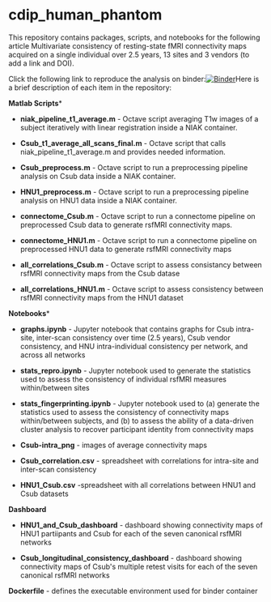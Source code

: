 # cdip_human_phantom
This repository contains packages, scripts, and notebooks for the following article Multivariate consistency of resting-state fMRI connectivity maps acquired on a single individual over 2.5 years, 13 sites and 3 vendors (to add a link and DOI).

Click the following link to reproduce the analysis on binder:[![Binder](https://mybinder.org/badge_logo.svg)](https://mybinder.org/v2/gh/SIMEXP/cdip_human_phantom/master)Here is a brief description of each item in the repository:

**Matlab Scripts*** 

* **niak_pipeline_t1_average.m** - Octave script averaging T1w images of a subject iteratively with linear registration inside a NIAK container.

* **Csub_t1_average_all_scans_final.m** - Octave script that calls niak_pipeline_t1_average.m and provides needed information.

* **Csub_preprocess.m** - Octave script to run a preprocessing pipeline analysis on Csub data inside a NIAK container.

* **HNU1_preprocess.m** - Octave script to run a preprocessing pipeline analysis on HNU1 data inside a NIAK container.

* **connectome_Csub.m** - Octave script to run a connectome pipeline on preprocessed Csub data to generate rsfMRI connectivity maps.

* **connectome_HNU1.m** - Octave script to run a connectome pipeline on preprocessed HNU1 data to generate rsfMRI connectivity maps
* **all_correlations_Csub.m** - Octave script to assess consistancy between rsfMRI connectivity maps from the Csub datase

* **all_correlations_HNU1.m** - Octave script to assess consistency between rsfMRI connectivity maps from the HNU1 dataset

**Notebooks*** 

* **graphs.ipynb** - Jupyter notebook that contains graphs for Csub intra-site, inter-scan consistency over time (2.5 years), Csub vendor consistency, and HNU intra-individual consistency per network, and across all networks

* **stats_repro.ipynb** - Jupyter notebook used to generate the statistics used to assess the consistency of individual rsfMRI measures within/between sites

* **stats_fingerprinting.ipynb** - Jupyter notebook used to (a) generate the statistics used to assess the consistency of connectivity maps within/between subjects, and (b) to assess the ability of a data-driven cluster analysis to recover participant identity from connectivity maps

* **Csub-intra_png** - images of average connectivity maps

* **Csub_correlation.csv** - spreadsheet with correlations for intra-site and inter-scan consistency

* **HNU1_Csub.csv** -spreadsheet with all correlations between HNU1 and Csub datasets

**Dashboard**
* **HNU1_and_Csub_dashboard** - dashboard showing connectivity maps of HNU1 partiipants and Csub for each of the seven canonical rsfMRI networks

* **Csub_longitudinal_consistency_dashboard** - dashboard showing connectivity maps of Csub's multiple retest visits for each of the seven canonical rsfMRI networks

**Dockerfile** - defines the executable environment used for binder container
